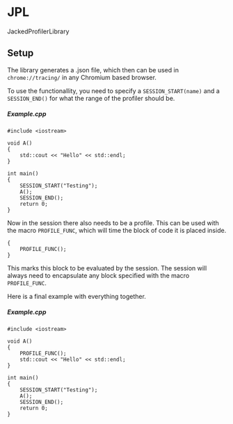 # JPL
JackedProfilerLibrary


## Setup
The library generates a .json file, which then can be used in ```chrome://tracing/``` in any Chromium based browser.

To use the functionallity, you need to specify a ```SESSION_START(name)``` and a ```SESSION_END()``` for what the range of the profiler should be.

##### Example.cpp
```
#include <iostream>

void A()
{
    std::cout << "Hello" << std::endl;
}

int main()
{
    SESSION_START("Testing");
    A();
    SESSION_END();
    return 0;
}
```

Now in the session there also needs to be a profile. This can be used with the macro ```PROFILE_FUNC```, which will time the block of code it is placed inside.

```
{
    PROFILE_FUNC();
}
```

This marks this block to be evaluated by the session. The session will always need to encapsulate any block specified with the macro
```PROFILE_FUNC```.

Here is a final example with everything together.

##### Example.cpp
```
#include <iostream>

void A()
{
    PROFILE_FUNC();
    std::cout << "Hello" << std::endl;
}

int main()
{
    SESSION_START("Testing");
    A();
    SESSION_END();
    return 0;
}
```
